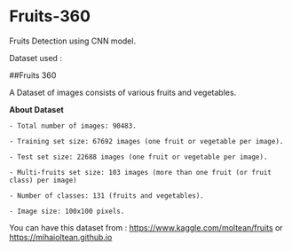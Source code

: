 # Fruits-360

Fruits Detection using CNN model.

Dataset used :

##Fruits 360

A Dataset of images consists of various fruits and vegetables.

**About Dataset**

	- Total number of images: 90483.

	- Training set size: 67692 images (one fruit or vegetable per image).

	- Test set size: 22688 images (one fruit or vegetable per image).

	- Multi-fruits set size: 103 images (more than one fruit (or fruit class) per image)

	- Number of classes: 131 (fruits and vegetables).

	- Image size: 100x100 pixels.

You can have this dataset from : https://www.kaggle.com/moltean/fruits or https://mihaioltean.github.io

